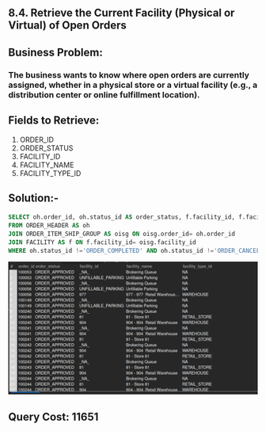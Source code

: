## 8.4. Retrieve the Current Facility (Physical or Virtual) of Open Orders
## Business Problem:
### The business wants to know where open orders are currently assigned, whether in a physical store or a virtual facility (e.g., a distribution center or online fulfillment location).

## Fields to Retrieve:
1. ORDER_ID
2. ORDER_STATUS
3. FACILITY_ID
4. FACILITY_NAME
5. FACILITY_TYPE_ID

## Solution:-
```sql
SELECT oh.order_id, oh.status_id AS order_status, f.facility_id, f.facility_name, f.facility_type_id
FROM ORDER_HEADER AS oh
JOIN ORDER_ITEM_SHIP_GROUP AS oisg ON oisg.order_id= oh.order_id 
JOIN FACILITY AS f ON f.facility_id= oisg.facility_id
WHERE oh.status_id !='ORDER_COMPLETED' AND oh.status_id !='ORDER_CANCELLED';

```

![alt text](image-1.png)

## Query Cost: 11651
